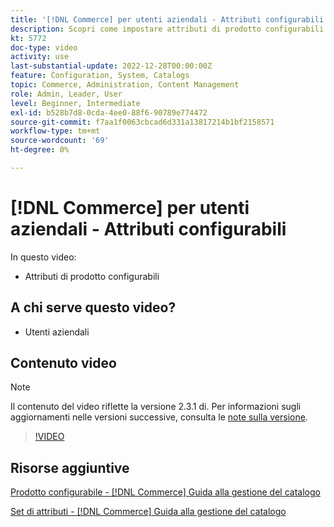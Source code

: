 ```yaml
---
title: '[!DNL Commerce] per utenti aziendali - Attributi configurabili'
description: Scopri come impostare attributi di prodotto configurabili.
kt: 5772
doc-type: video
activity: use
last-substantial-update: 2022-12-28T00:00:00Z
feature: Configuration, System, Catalogs
topic: Commerce, Administration, Content Management
role: Admin, Leader, User
level: Beginner, Intermediate
exl-id: b528b7d8-0cda-4ee0-88f6-90789e774472
source-git-commit: f7aa1f0063cbcad6d331a13817214b1bf2158571
workflow-type: tm+mt
source-wordcount: '69'
ht-degree: 0%

---
```


# [!DNL Commerce] per utenti aziendali - Attributi configurabili

In questo video:

- Attributi di prodotto configurabili

## A chi serve questo video?

- Utenti aziendali

## Contenuto video

>[!NOTE]
>
>Il contenuto del video riflette la versione 2.3.1 di. Per informazioni sugli aggiornamenti nelle versioni successive, consulta le [note sulla versione](https://experienceleague.adobe.com/docs/commerce-operations/release/notes/overview.html?lang=it).

>[!VIDEO](https://video.tv.adobe.com/v/329982?quality=12&learn=on&captions=ita)

## Risorse aggiuntive

[Prodotto configurabile - [!DNL Commerce] Guida alla gestione del catalogo](https://experienceleague.adobe.com/docs/commerce-admin/catalog/products/types/product-create-configurable.html?lang=it)

[Set di attributi - [!DNL Commerce] Guida alla gestione del catalogo](https://experienceleague.adobe.com/docs/commerce-admin/catalog/product-attributes/create/attribute-sets.html?lang=it)
